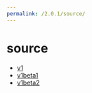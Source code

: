 ```yaml
---
permalink: /2.0.1/source/
---
```


# source



* [v1](v1/index.md)
* [v1beta1](v1beta1/index.md)
* [v1beta2](v1beta2/index.md)